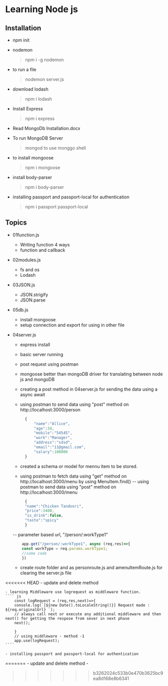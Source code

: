 # Learning Node js

## Installation
-   npm init
-   nodemon
    > npm i -g nodemon
- to run a file
    > nodemon server.js
- download lodash
    > npm i lodash
- Install Express
    > npm i express

-   Read MongoDb Installation.docx
-   To run MongoDB Server 
    > mongod
    to use monggo shell

- to install mongoose
    > npm i mongoose
    
- install body-parser
    > npm i body-parser

- installing passport and passport-local for authentication
    > npm i passport passport-local
## Topics
- 01function.js
    -   Writing function 4 ways
    -   function and callback

- 02modules.js
    - fs and os
    - Lodash

-  03JSON.js
    -   JSON.strigify
    -   JSON.parse

- 05db.js
    - install mongoose
    -  setup connection and export for using in other file


-   04server.js
    - express install
    - basic server running
    -  post request using postman
    -  mongoose better than mongoDB driver for translating between node js and mongoDB

    - creating a post method in 04server.js for sending the data using a async await
    - using postman to send data using "post" method  on  http://localhost:3000/person
      ````    javascript
        {
            "name":"Allice",
            "age":34,
            "mobile":"54545",
            "work":"Manager",
            "address":"sdsd",
            "email":"11@gmail.com",
            "salary":100000
        }
        ````
    - created a schema or model for mennu item to be stored.
    - using postman to fetch  data using "get" method on  http://localhost:3000/menu by using MenuItem.find()
    -- using postman to send data using "post" method  on  http://localhost:3000/menu
      ````    javascript
        {
        "name":"Chicken Tandoori",
        "price":3400,
        "is_drink":false,
        "taste":"spicy"
        }

    -- parameter based url,  "/person/:workType1"
    ````    javascript
        app.get("/person/:workType1", async (req,res)=>{
        const workType = req.params.workType1;
        //some code
        })
    ````

    - create route folder and as personroute.js and amenuItemRoute.js for clearing the server.js file 

<<<<<<< HEAD
    - update and delete method 
        
    - learning Middleware use logrequest as middleware function.
    ```` js
        const logRequest = (req,res,next)=>{
        console.log(`[${new Date().toLocaleString()}] Request made : ${req.originalUrl} `);
        // always call next or execute any additional middleware and then next() for getting the respose from sever in next phase
        next();

        }
        // using middleware - method -1
        app.use(logRequest);
    ````

    - installing passport and passport-local for authentication
=======
    - update and delete method
    - 
        
>>>>>>> b3262024c533b0e470b3625bc9ea8d168e8b6341
